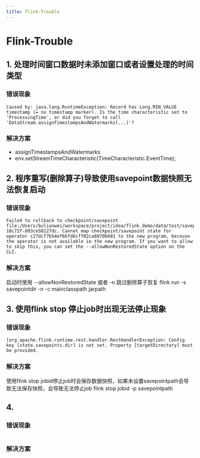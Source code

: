 ```yaml
---
title: Flink-Trouble
---
```


# Flink-Trouble

## 1. 处理时间窗口数据时未添加窗口或者设置处理的时间类型
### 错误现象
```
Caused by: java.lang.RuntimeException: Record has Long.MIN_VALUE timestamp (= no timestamp marker). Is the time characteristic set to 'ProcessingTime', or did you forget to call 'DataStream.assignTimestampsAndWatermarks(...)'?
```
### 解决方案
+ assignTimestampsAndWatermarks
+ env.setStreamTimeCharacteristic(TimeCharacteristic.EventTime);

## 2. 程序重写(删除算子)导致使用savepoint数据快照无法恢复启动
### 错误现象
```
Failed to rollback to checkpoint/savepoint file:/Users/bulianwei/workspace/project/idea/flink_demo/data/test/savepoint-18c72f-803ce50127dc. Cannot map checkpoint/savepoint state for operator c27dcf7b54ef6bfd6cff02ca8870b681 to the new program, because the operator is not available in the new program. If you want to allow to skip this, you can set the --allowNonRestoredState option on the CLI.
```
### 解决方案
启动时使用 --allowNonRestoredState 或者 -n 跳过删除算子恢复
flink run -s savepointdir -n -c mainclasspath jarpath

## 3. 使用flink stop 停止job时出现无法停止现象
### 错误现象
```
[org.apache.flink.runtime.rest.handler.RestHandlerException: Config key [state.savepoints.dir] is not set. Property [targetDirectory] must be provided.
```
### 解决方案
使用flink stop jobid停止job时会保存数据快照，如果未设置savepointpath会导致无法保存快照，会导致无法停止job
flink stop jobid -p savepointpath

## 4.
### 错误现象
```

```
### 解决方案